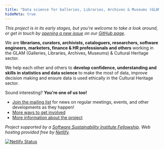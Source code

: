 ```yaml
---
title: "Data science for Galleries, Libraries, Archives & Museums (GLAM)"
hideMeta: true
---
```


*This project is in its early stages, but you're welcome to take a look around, or get in touch by [opening a new issue][new issue] on our [GitHub page][].*

We are **librarians, curators, archivists, cataloguers, researchers, software engineers, marketers, finance & HR professionals and others** working in the GLAM (Galleries, Libraries, Archives, Museums) & Cultural Heritage sector.

We help each other and others to **develop confidence, understanding and skills in statistics and data science** to make the most of data, improve decision making and ensure data is used ethically in the Cultural Heritage sector.

Sound interesting? **You're one of us too!**

[new issue]: https://github.com/glamdatasci/website/issues/new/choose "GitHub new issue form"
[GitHub page]: https://github.com/glamdatasci/website/ "Community GitHub repository"

- [Join the mailing list][discussion list] for news on regular meetings, events, and other developments as they happen!
- [More ways to get involved](/get-involved/)
- [More information about the project](/project/)

[discussion list]: https://www.jiscmail.ac.uk/GLAMDATASCI

*Project supported by a [Software Sustainability Institute Fellowship](https://software.ac.uk/programmes-and-events/fellowship-programme). Web hosting provided free by [Netlify](https://netlify.com).*

[![Netlify Status](https://api.netlify.com/api/v1/badges/f952f1b7-2cbf-4c2a-bd7d-e8915906d6a0/deploy-status#center)](https://app.netlify.com/sites/glamdatasci/deploys)
